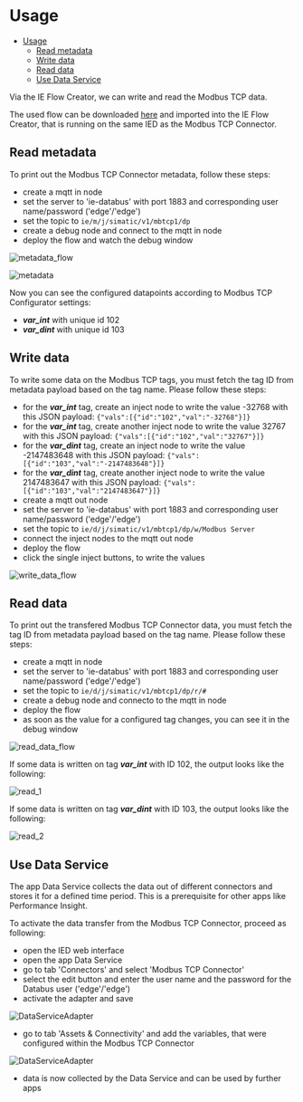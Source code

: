 # Usage

- [Usage](#usage)
  - [Read metadata](#read-metadata)
  - [Write data](#write-data)
  - [Read data](#read-data)
  - [Use Data Service](#use-data-service)
  
Via the IE Flow Creator, we can write and read the Modbus TCP data.

The used flow can be downloaded [here](/src/flow.json) and imported into the IE Flow Creator, that is running on the same IED as the Modbus TCP Connector.

## Read metadata

To print out the Modbus TCP Connector metadata, follow these steps:

- create a mqtt in node
- set the server to 'ie-databus' with port 1883 and corresponding user name/password ('edge'/'edge')
- set the topic to `ie/m/j/simatic/v1/mbtcp1/dp`
- create a debug node and connect to the mqtt in node
- deploy the flow and watch the debug window

![metadata_flow](/docs/graphics/Metadata_Flow.png)

![metadata](/docs/graphics/Metadata.png)

Now you can see the configured datapoints according to Modbus TCP Configurator settings:

- ***var_int*** with unique id 102
- ***var_dint*** with unique id 103

## Write data

To write some data on the Modbus TCP tags, you must fetch the tag ID from metadata payload based on the tag name. Please follow these steps:

- for the ***var_int*** tag, create an inject node to write the value -32768 with this JSON payload: `{"vals":[{"id":"102","val":"-32768"}]}`
- for the ***var_int*** tag, create another inject node to write the value 32767 with this JSON payload: `{"vals":[{"id":"102","val":"32767"}]}`
- for the ***var_dint*** tag, create an inject node to write the value -2147483648 with this JSON payload: `{"vals":[{"id":"103","val":"-2147483648"}]}`
- for the ***var_dint*** tag, create another inject node to write the value 2147483647 with this JSON payload: `{"vals":[{"id":"103","val":"2147483647"}]}`
- create a mqtt out node
- set the server to 'ie-databus' with port 1883 and corresponding user name/password ('edge'/'edge')
- set the topic to `ie/d/j/simatic/v1/mbtcp1/dp/w/Modbus Server`
- connect the inject nodes to the mqtt out node
- deploy the flow
- click the single inject buttons, to write the values

![write_data_flow](/docs/graphics/Write_Data_Flow.png)

## Read data

To print out the transfered Modbus TCP Connector data, you must fetch the tag ID from metadata payload based on the tag name. Please follow these steps:

- create a mqtt in node
- set the server to 'ie-databus' with port 1883 and corresponding user name/password ('edge'/'edge')
- set the topic to `ie/d/j/simatic/v1/mbtcp1/dp/r/#`
- create a debug node and connecto to the mqtt in node
- deploy the flow
- as soon as the value for a configured tag changes, you can see it in the debug window

![read_data_flow](/docs/graphics/Read_Data_Flow.png)

If some data is written on tag ***var_int*** with ID 102, the output looks like the following:

![read_1](/docs/graphics/Read_1.png)

If some data is written on tag ***var_dint*** with ID 103, the output looks like the following:

![read_2](/docs/graphics/Read_2.png)

## Use Data Service

The app Data Service collects the data out of different connectors and stores it for a defined time period. This is a prerequisite for other apps like Performance Insight.

To activate the data transfer from the Modbus TCP Connector, proceed as following:

- open the IED web interface
- open the app Data Service
- go to tab 'Connectors' and select 'Modbus TCP Connector'
- select the edit button and enter the user name and the password for the Databus user ('edge'/'edge')
- activate the adapter and save

![DataServiceAdapter](/docs/graphics/DataService_Adapter.png)

- go to tab 'Assets & Connectivity' and add the variables, that were configured within the Modbus TCP Connector

![DataServiceAdapter](/docs/graphics/DataService_Add.png)

- data is now collected by the Data Service and can be used by further apps
